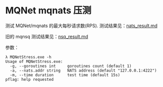 # MQNet mqnats 压测

测试 MQNet/mqnats 的最大每秒请求数(RPS).
测试结果见：[nats_result.md](nats_result.md)

旧的 mqnsq 测试结果见：[nsq_result.md](nsq_result.md)

参数：
```
λ MQNetStress.exe -h
Usage of MQNetStress.exe:
  -g, --goroutines int     goroutines count (default 1)
  -a, --nats.addr string   NATS address (default "127.0.0.1:4222")
  -m, --time duration      test time (default 15s)
pflag: help requested
```
